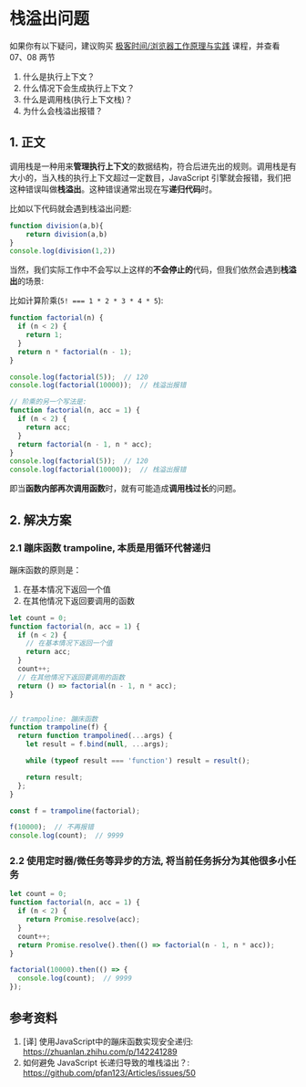# 栈溢出问题

如果你有以下疑问，建议购买 [极客时间/浏览器工作原理与实践](https://time.geekbang.org/column/article/119046) 课程，并查看 07、08 两节

1. 什么是执行上下文？
2. 什么情况下会生成执行上下文？
3. 什么是调用栈(执行上下文栈)？
4. 为什么会栈溢出报错？

## 1. 正文

调用栈是一种用来**管理执行上下文**的数据结构，符合后进先出的规则。调用栈是有大小的，当入栈的执行上下文超过一定数目，JavaScript 引擎就会报错，我们把这种错误叫做**栈溢出**。这种错误通常出现在写**递归代码**时。

比如以下代码就会遇到栈溢出问题:
```js
function division(a,b){
    return division(a,b)
}
console.log(division(1,2))
```

当然，我们实际工作中不会写以上这样的**不会停止的**代码，但我们依然会遇到**栈溢出**的场景:  

比如计算阶乘(`5! === 1 * 2 * 3 * 4 * 5`):  
```js
function factorial(n) {
  if (n < 2) {
    return 1;
  }
  return n * factorial(n - 1);
}

console.log(factorial(5));  // 120
console.log(factorial(10000));  // 栈溢出报错

// 阶乘的另一个写法是:
function factorial(n, acc = 1) {
  if (n < 2) {
    return acc;
  }
  return factorial(n - 1, n * acc);
}
console.log(factorial(5));  // 120
console.log(factorial(10000));  // 栈溢出报错
```

即当**函数内部再次调用函数**时，就有可能造成**调用栈过长**的问题。

## 2. 解决方案

### 2.1 蹦床函数 trampoline, 本质是用循环代替递归

蹦床函数的原则是：  
1. 在基本情况下返回一个值
2. 在其他情况下返回要调用的函数

```js
let count = 0;
function factorial(n, acc = 1) {
  if (n < 2) {
    // 在基本情况下返回一个值
    return acc;
  }
  count++;
  // 在其他情况下返回要调用的函数
  return () => factorial(n - 1, n * acc);
}


// trampoline: 蹦床函数
function trampoline(f) {
  return function trampolined(...args) {
    let result = f.bind(null, ...args);

    while (typeof result === 'function') result = result();

    return result;
  };
}

const f = trampoline(factorial);

f(10000);  // 不再报错
console.log(count);  // 9999
```

### 2.2 使用定时器/微任务等异步的方法, 将当前任务拆分为其他很多小任务

```js
let count = 0;
function factorial(n, acc = 1) {
  if (n < 2) {
    return Promise.resolve(acc);
  }
  count++;
  return Promise.resolve().then(() => factorial(n - 1, n * acc));
}

factorial(10000).then(() => {
  console.log(count);  // 9999
});
```

## 参考资料

1. [译] 使用JavaScript中的蹦床函数实现安全递归: https://zhuanlan.zhihu.com/p/142241289
2. 如何避免 JavaScript 长递归导致的堆栈溢出？: https://github.com/pfan123/Articles/issues/50